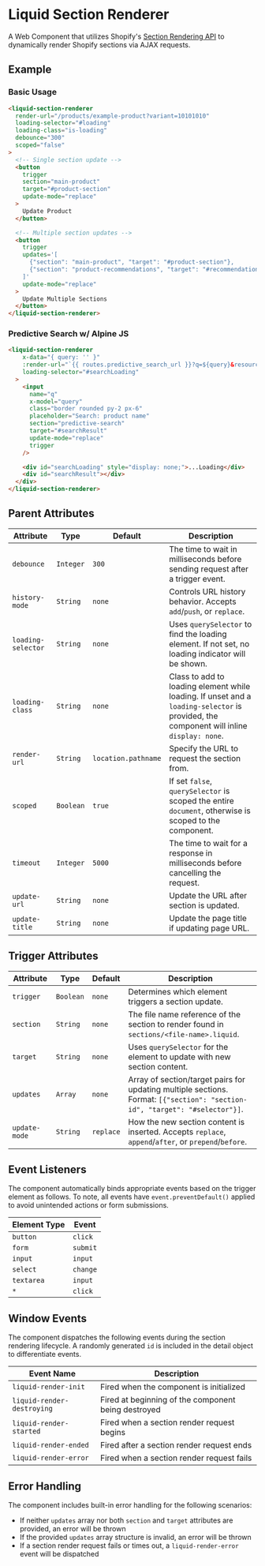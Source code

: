 # Liquid Section Renderer

A Web Component that utilizes Shopify's [Section Rendering API](https://shopify.dev/docs/api/ajax/section-rendering) to dynamically render Shopify sections via AJAX requests.

## Example

### Basic Usage

```html
<liquid-section-renderer
  render-url="/products/example-product?variant=10101010"
  loading-selector="#loading"
  loading-class="is-loading"
  debounce="300"
  scoped="false"
>
  <!-- Single section update -->
  <button
    trigger
    section="main-product"
    target="#product-section"
    update-mode="replace"
  >
    Update Product
  </button>

  <!-- Multiple section updates -->
  <button
    trigger
    updates='[
      {"section": "main-product", "target": "#product-section"},
      {"section": "product-recommendations", "target": "#recommendations"}
    ]'
    update-mode="replace"
  >
    Update Multiple Sections
  </button>
</liquid-section-renderer>
```

### Predictive Search w/ Alpine JS

```html
<liquid-section-renderer
    x-data="{ query: '' }"
    :render-url="`{{ routes.predictive_search_url }}?q=${query}&resources[type]=product`"
    loading-selector="#searchLoading"
  >
    <input
      name="q"
      x-model="query"
      class="border rounded py-2 px-6"
      placeholder="Search: product name"
      section="predictive-search"
      target="#searchResult"
      update-mode="replace"
      trigger
    />

    <div id="searchLoading" style="display: none;">...Loading</div>
    <div id="searchResult"></div>
  </div>
</liquid-section-renderer>
```

## Parent Attributes

| Attribute | Type | Default | Description |
|-----------|------|---------|-------------|
| `debounce` | `Integer` | `300` | The time to wait in milliseconds before sending request after a trigger event. |
| `history-mode` | `String` | `none` | Controls URL history behavior. Accepts `add`/`push`, or `replace`. |
| `loading-selector` | `String` | `none` | Uses `querySelector` to find the loading element. If not set, no loading indicator will be shown. |
| `loading-class` | `String` | `none` | Class to add to loading element while loading. If unset and a `loading-selector` is provided, the component will inline `display: none`. |
| `render-url` | `String` | `location.pathname` | Specify the URL to request the section from. |
| `scoped` | `Boolean` | `true` | If set `false`, `querySelector` is scoped the entire `document`, otherwise is scoped to the component. |
| `timeout` | `Integer` | `5000` | The time to wait for a response in milliseconds before cancelling the request. |
| `update-url` | `String` | `none` | Update the URL after section is updated. |
| `update-title` | `String` | `none` | Update the page title if updating page URL. |

## Trigger Attributes

| Attribute | Type | Default | Description |
|-----------|------|---------|-------------|
| `trigger` | `Boolean` | `none` | Determines which element triggers a section update. |
| `section` | `String` | `none` | The file name reference of the section to render found in `sections/<file-name>.liquid`. |
| `target` | `String` | `none` | Uses `querySelector` for the element to update with new section content. |
| `updates` | `Array` | `none` | Array of section/target pairs for updating multiple sections. Format: `[{"section": "section-id", "target": "#selector"}]`. |
| `update-mode` | `String` | `replace` | How the new section content is inserted. Accepts `replace`, `append`/`after`, or `prepend`/`before`. |

## Event Listeners

The component automatically binds appropriate events based on the trigger element as follows. To note, all events have `event.preventDefault()` applied to avoid unintended actions or form submissions.

| Element Type | Event |
|-------------|-------|
| `button` | `click` |
| `form` | `submit` |
| `input` | `input` |
| `select` | `change` |
| `textarea` | `input` |
| `*` | `click` |

## Window Events

The component dispatches the following events during the section rendering lifecycle. A randomly generated `id` is included in the detail object to differentiate events.

| Event Name | Description |
|------------|-------------|
| `liquid-render-init` | Fired when the component is initialized |
| `liquid-render-destroying` | Fired at beginning of the component being destroyed |
| `liquid-render-started` | Fired when a section render request begins |
| `liquid-render-ended` | Fired after a section render request ends |
| `liquid-render-error` | Fired when a section render request fails |

## Error Handling

The component includes built-in error handling for the following scenarios:

- If neither `updates` array nor both `section` and `target` attributes are provided, an error will be thrown
- If the provided `updates` array structure is invalid, an error will be thrown
- If a section render request fails or times out, a `liquid-render-error` event will be dispatched
